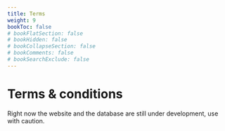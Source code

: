 ```yaml
---
title: Terms
weight: 9
bookToc: false
# bookFlatSection: false
# bookHidden: false
# bookCollapseSection: false
# bookComments: false
# bookSearchExclude: false
---
```


# Terms & conditions

Right now the website and the database are still under development, use with caution.